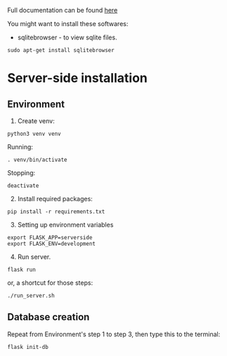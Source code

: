Full documentation can be found [here](https://documenter.getpostman.com/view/18981203/UVRHiiVn)

You might want to install these softwares:
- sqlitebrowser - to view sqlite files.
```
sudo apt-get install sqlitebrowser
```

# Server-side installation

## Environment
1. Create venv:

```
python3 venv venv
```

Running:

```
. venv/bin/activate
```

Stopping:

```
deactivate
```

2. Install required packages:

```
pip install -r requirements.txt
```

3. Setting up environment variables

```
export FLASK_APP=serverside
export FLASK_ENV=development
```

4. Run server.

```
flask run
```

or, a shortcut for those steps:

```
./run_server.sh
```

## Database creation
Repeat from Environment's step 1 to step 3, then type this to the terminal:

```
flask init-db
```
